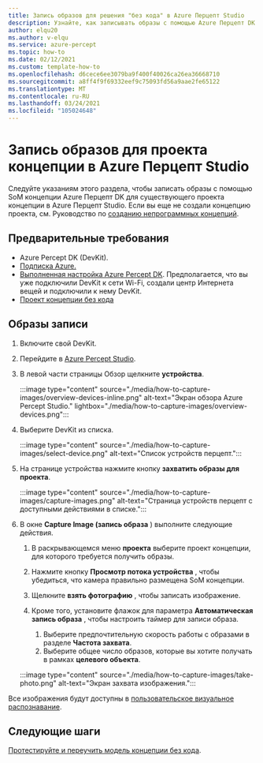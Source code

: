 ```yaml
---
title: Запись образов для решения "без кода" в Azure Перцепт Studio
description: Узнайте, как записывать образы с помощью Azure Перцепт DK в Azure Перцепт Studio для решения, не имеющего кода.
author: elqu20
ms.author: v-elqu
ms.service: azure-percept
ms.topic: how-to
ms.date: 02/12/2021
ms.custom: template-how-to
ms.openlocfilehash: d6cece6ee3079ba9f400f40026ca26ea36668710
ms.sourcegitcommit: a8ff4f9f69332eef9c75093fd56a9aae2fe65122
ms.translationtype: MT
ms.contentlocale: ru-RU
ms.lasthandoff: 03/24/2021
ms.locfileid: "105024648"
---
```

# <a name="capture-images-for-a-vision-project-in-azure-percept-studio"></a>Запись образов для проекта концепции в Azure Перцепт Studio

Следуйте указаниям этого раздела, чтобы записать образы с помощью SoM концепции Azure Перцепт DK для существующего проекта концепции в Azure Перцепт Studio. Если вы еще не создали концепцию проекта, см. Руководство по [созданию непрограммных концепций](./tutorial-nocode-vision.md).

## <a name="prerequisites"></a>Предварительные требования

- Azure Percept DK (DevKit).
- [Подписка Azure.](https://azure.microsoft.com/free/)
- [Выполненная настройка Azure Percept DK](./quickstart-percept-dk-set-up.md). Предполагается, что вы уже подключили DevKit к сети Wi-Fi, создали центр Интернета вещей и подключили к нему DevKit.
- [Проект концепции без кода](./tutorial-nocode-vision.md)

## <a name="capture-images"></a>Образы записи

1. Включите свой DevKit.

1. Перейдите в [Azure Percept Studio](https://go.microsoft.com/fwlink/?linkid=2135819).

1. В левой части страницы Обзор щелкните **устройства**.

    :::image type="content" source="./media/how-to-capture-images/overview-devices-inline.png" alt-text="Экран обзора Azure Percept Studio." lightbox="./media/how-to-capture-images/overview-devices.png":::

1. Выберите DevKit из списка.

    :::image type="content" source="./media/how-to-capture-images/select-device.png" alt-text="Список устройств перцепт.":::

1. На странице устройства нажмите кнопку **захватить образы для проекта**.

    :::image type="content" source="./media/how-to-capture-images/capture-images.png" alt-text="Страница устройств перцепт с доступными действиями в списке.":::

1. В окне **Capture Image (запись образа** ) выполните следующие действия.

    1. В раскрывающемся меню **проекта** выберите проект концепции, для которого требуется получить образы.

    1. Нажмите кнопку **Просмотр потока устройства** , чтобы убедиться, что камера правильно размещена SoM концепции.

    1. Щелкните **взять фотографию** , чтобы записать изображение.

    1. Кроме того, установите флажок для параметра **Автоматическая запись образа** , чтобы настроить таймер для записи образа.

        1. Выберите предпочтительную скорость работы с образами в разделе **Частота захвата**.
        1. Выберите общее число образов, которые вы хотите получать в рамках **целевого объекта**.

    :::image type="content" source="./media/how-to-capture-images/take-photo.png" alt-text="Экран захвата изображения.":::

Все изображения будут доступны в [пользовательское визуальное распознавание](https://www.customvision.ai/).

## <a name="next-steps"></a>Следующие шаги

[Протестируйте и переучить модель концепции без кода](../cognitive-services/custom-vision-service/test-your-model.md).